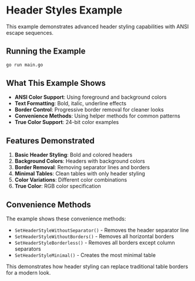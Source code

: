 # Header Styles Example

This example demonstrates advanced header styling capabilities with ANSI escape sequences.

## Running the Example

```bash
go run main.go
```

## What This Example Shows

- **ANSI Color Support**: Using foreground and background colors
- **Text Formatting**: Bold, italic, underline effects
- **Border Control**: Progressive border removal for cleaner looks
- **Convenience Methods**: Using helper methods for common patterns
- **True Color Support**: 24-bit color examples

## Features Demonstrated

1. **Basic Header Styling**: Bold and colored headers
2. **Background Colors**: Headers with background colors
3. **Border Removal**: Removing separator lines and borders
4. **Minimal Tables**: Clean tables with only header styling
5. **Color Variations**: Different color combinations
6. **True Color**: RGB color specification

## Convenience Methods

The example shows these convenience methods:

- `SetHeaderStyleWithoutSeparator()` - Removes the header separator line
- `SetHeaderStyleWithoutBorders()` - Removes all horizontal borders
- `SetHeaderStyleBorderless()` - Removes all borders except column separators
- `SetHeaderStyleMinimal()` - Creates the most minimal table

This demonstrates how header styling can replace traditional table borders for a modern look.
